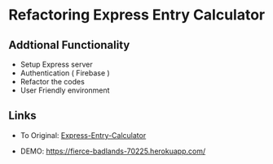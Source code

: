 # Refactoring Express Entry Calculator #

## Addtional Functionality ##
* Setup Express server
* Authentication ( Firebase )
* Refactor the codes
* User Friendly environment

## Links ##
* To Original: [Express-Entry-Calculator](https://github.com/MachoBoy/express-entry-calculator)

* DEMO: https://fierce-badlands-70225.herokuapp.com/